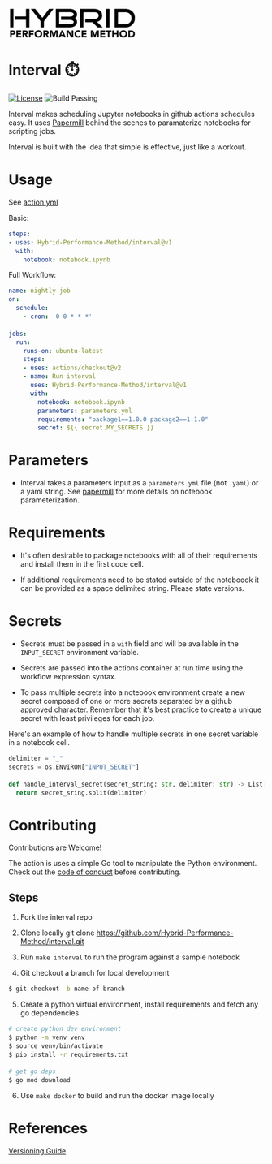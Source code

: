 ![HYBRID LOGO](/images/hybrid.png)
# Interval ⏱️

[![License](https://img.shields.io/badge/License-Apache%202.0-blue.svg)](https://opensource.org/licenses/Apache-2.0)
![Build Passing](https://github.com/Hybrid-Performance-Method/interval/workflows/build/badge.svg)

Interval makes scheduling Jupyter notebooks in github actions schedules easy. It uses [Papermill](https://github.com/nteract/papermill) behind the scenes to paramaterize notebooks for scripting jobs.

Interval is built with the idea that simple is effective, just like a workout.

# Usage
See [action.yml](action.yml)

Basic:  
```yaml
steps:
- uses: Hybrid-Performance-Method/interval@v1
  with:
    notebook: notebook.ipynb
```

Full Workflow:
```yaml
name: nightly-job
on:
  schedule:
    - cron: '0 0 * * *'

jobs:
  run:
    runs-on: ubuntu-latest
    steps:
    - uses: actions/checkout@v2
    - name: Run interval
      uses: Hybrid-Performance-Method/interval@v1
      with:
        notebook: notebook.ipynb
        parameters: parameters.yml
        requirements: "package1==1.0.0 package2==1.1.0"
        secret: ${{ secret.MY_SECRETS }}
```
# Parameters

- Interval takes a parameters input as a `parameters.yml` file (not `.yaml`) or a yaml string. See [papermill](https://github.com/nteract/papermill) for more details on notebook parameterization.

# Requirements

- It's often desirable to package notebooks with all of their requirements and install them in the first code cell.

- If additional requirements need to be stated outside of the noteboook it can be provided as a space delimited string. Please state versions. 

# Secrets

- Secrets must be passed in a `with` field and will be available in the `INPUT_SECRET` environment variable. 


- Secrets are passed into the actions container at run time using the workflow expression syntax.

- To pass multiple secrets into a notebook environment create a new secret composed of one or more secrets separated by a github approved character. 
Remember that it's best practice to create a unique secret with least privileges for each job.

Here's an example of how to handle multiple secrets in one secret variable in a notebook cell.
```python
delimiter = "_"
secrets = os.ENVIRON["INPUT_SECRET"]

def handle_interval_secret(secret_string: str, delimiter: str) -> List[str]:secretsring.split(delimiter)
  return secret_sring.split(delimiter)
```

# Contributing
Contributions are Welcome!

The action is uses a simple Go tool to manipulate the Python environment. Check out the [code of conduct](CONDUCT) before contributing.

## Steps
1. Fork the interval repo

2. Clone locally git clone https://github.com/Hybrid-Performance-Method/interval.git

3. Run `make interval` to run the program against a sample notebook

4. Git checkout a branch for local development 
```bash
$ git checkout -b name-of-branch
```

5. Create a python virtual environment, install requirements and fetch any go dependencies
```bash
# create python dev environment
$ python -m venv venv
$ source venv/bin/activate
$ pip install -r requirements.txt

# get go deps
$ go mod download
```
6. Use `make docker` to build and run the docker image locally

# References
[Versioning Guide](https://github.com/actions/toolkit/blob/master/docs/action-versioning.md)
